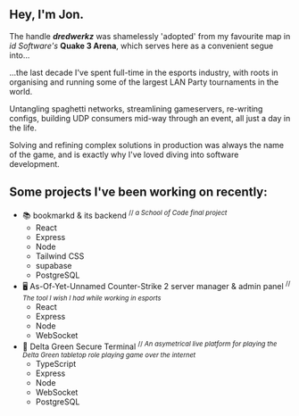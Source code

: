 ## Hey, I'm Jon.

The handle ***dredwerkz*** was shamelessly 'adopted' from my favourite map in _id Software's_ **Quake 3 Arena**, which serves here as a convenient segue into...

...the last decade I've spent full-time in the esports industry, with roots in organising and running some of the largest LAN Party tournaments in the world.

Untangling spaghetti networks, streamlining gameservers, re-writing configs, building UDP consumers mid-way through an event, all just a day in the life.

Solving and refining complex solutions in production was always the name of the game, and is exactly why I've loved diving into software development.

## Some projects I've been working on recently:

  - 📚 bookmarkd & its backend <sup>// _a School of Code final project_</sup>
    - React
    - Express
    - Node
    - Tailwind CSS
    - supabase
    - PostgreSQL
  - 🖥 As-Of-Yet-Unnamed Counter-Strike 2 server manager & admin panel <sup>// _The tool I wish I had while working in esports_</sup>
    - React
    - Express
    - Node
    - WebSocket
  - 📼 Delta Green Secure Terminal <sup>// _An asymetrical live platform for playing the Delta Green tabletop role playing game over the internet_</sup>
    - TypeScript
    - Express
    - Node
    - WebSocket
    - PostgreSQL
